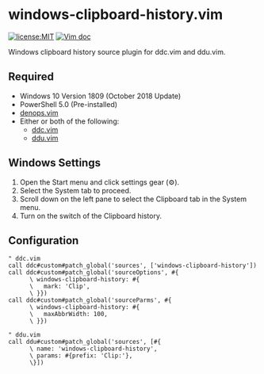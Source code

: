 # windows-clipboard-history.vim

[![license:MIT](https://img.shields.io/github/license/Milly/windows-clipboard-history.vim?style=flat-square)](LICENSE)
[![Vim doc](https://img.shields.io/badge/doc-%3Ah%20windows--clipboard--history-orange?style=flat-square&logo=vim)](doc/windows-clipboard-history.txt)

Windows clipboard history source plugin for ddc.vim and ddu.vim.

## Required

- Windows 10 Version 1809 (October 2018 Update)
- PowerShell 5.0 (Pre-installed)
- [denops.vim](https://github.com/vim-denops/denops.vim)
- Either or both of the following:
  - [ddc.vim](https://github.com/Shougo/ddc.vim)
  - [ddu.vim](https://github.com/Shougo/ddu.vim)

## Windows Settings

1. Open the Start menu and click settings gear (⚙).
2. Select the System tab to proceed.
3. Scroll down on the left pane to select the Clipboard tab in the System menu.
4. Turn on the switch of the Clipboard history.

## Configuration

```vim
" ddc.vim
call ddc#custom#patch_global('sources', ['windows-clipboard-history'])
call ddc#custom#patch_global('sourceOptions', #{
      \ windows-clipboard-history: #{
      \   mark: 'Clip',
      \ }})
call ddc#custom#patch_global('sourceParms', #{
      \ windows-clipboard-history: #{
      \   maxAbbrWidth: 100,
      \ }})

" ddu.vim
call ddu#custom#patch_global('sources', [#{
      \ name: 'windows-clipboard-history',
      \ params: #{prefix: 'Clip:'},
      \}])
```
